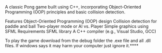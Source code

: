 A classic Pong game built using C++, incorporating Object-Oriented Programming (OOP) principles and basic collision detection.

Features
Object-Oriented Programming (OOP) design
Collision detection for paddle and ball
Two-player mode or AI vs. Player
Simple graphics using SFML
Requirements
SFML library
A C++ compiler (e.g., Visual Studio, GCC)

To play the game download from the debug folder the .exe file and all .dll files. If windows says it may harm your computer just ignore it.****
